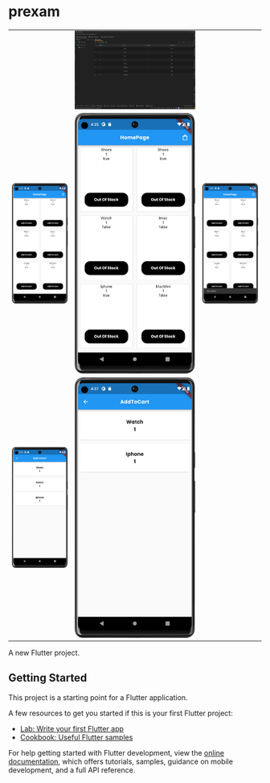 # prexam


<table>
<tr>
</tr>
<tr>
    <td><img src="" </td>
    <td><img src="images/p1.png" </td>
    <td><img src="" </td>
</tr>
<tr>
    <td><img src="images/p2.png" </td>
    <td><img src="images/p3.png" </td>
    <td><img src="images/p4.png" </td>
</tr>
<tr>
    <td><img src="images/p5.png" </td>
    <td><img src="images/p6.png" </td>
</tr>
</table>

A new Flutter project.

## Getting Started

This project is a starting point for a Flutter application.

A few resources to get you started if this is your first Flutter project:

- [Lab: Write your first Flutter app](https://docs.flutter.dev/get-started/codelab)
- [Cookbook: Useful Flutter samples](https://docs.flutter.dev/cookbook)

For help getting started with Flutter development, view the
[online documentation](https://docs.flutter.dev/), which offers tutorials,
samples, guidance on mobile development, and a full API reference.
